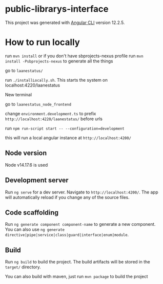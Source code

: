 # public-librarys-interface

This project was generated with [Angular CLI](https://github.com/angular/angular-cli) version 12.2.5.

# How to run locally

run `mvn install` or if you don't have sbprojects-nexus profile run `mvn install -Psbprojects-nexus` to generate all the things

go to `laanestatus/`

run `./installLocally.sh`. This starts the system on localhost:4220/laanestatus

New terminal

go to `laanestatus_node_frontend`

change `environment.development.ts` to prefix `http://localhost:4220/laanestatus/` before urls

run `npm run-script start -- --configuration=development`

this will run a local angular instance at `http://localhost:4200/`



## Node version
Node v14.17.6 is used

## Development server

Run `ng serve` for a dev server. Navigate to `http://localhost:4200/`. The app will automatically reload if you change any of the source files.

## Code scaffolding

Run `ng generate component component-name` to generate a new component. You can also use `ng generate directive|pipe|service|class|guard|interface|enum|module`.

## Build

Run `ng build` to build the project. The build artifacts will be stored in the `target/` directory.

You can also build with maven, just run `mvn package` to build the project


